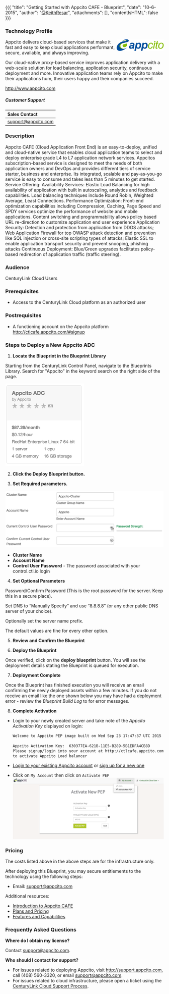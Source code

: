 {{{
  "title": "Getting Started with Appcito CAFE - Blueprint",
  "date": "10-6-2015",
  "author": "<a href='https://twitter.com/KeithResar'>@KeithResar</a>",
  "attachments": [],
  "contentIsHTML": false
}}}



### Technology Profile

<img src="../../images/appcito/appcito_logo.png" style="border:0;float:right;max-width: 150px;">

Appcito delivers cloud-based services that make it fast and easy to keep cloud applications performant, secure, available, and always improving.

Our cloud-native proxy-based service improves application delivery with a web-scale solution for load balancing, application security, continuous deployment and more. Innovative application teams rely on Appcito to make their applications hum, their users happy and their companies succeed.

http://www.appcito.com


##### Customer Support

|Sales Contact   	|
|:-	|
|support@appcito.com   	|


### Description

Appcito CAFE (Cloud Application Front End) is an easy-to-deploy, unified and cloud-native service that enables cloud application teams to select and deploy enterprise grade L4 to L7 application network services. Appcitos subscription-based service is designed to meet the needs of both application owners and DevOps and provides different tiers of service starter, business and enterprise. Its integrated, scalable and pay-as-you-go service is easy to consume and takes less than 5 minutes to get started. Service Offering: Availability Services: Elastic Load Balancing for high availability of application with built in autoscaling, analytics and feedback capabilities. Load balancing techniques include Round Robin, Weighted Average, Least Connections. Performance Optimization: Front-end optimization capabilities including Compression, Caching, Page Speed and SPDY services optimize the performance of website and mobile applications. Content switching and programmability allows policy based URL re-direction to customize application end user experience Application Security: Detection and protection from application from DDOS attacks; Web Application Firewall for top OWASP attack detection and prevention like SQL injection or cross-site scripting types of attacks; Elastic SSL to enable application transport security and prevent snooping, phishing attacks Continuous Deployment: Blue/Green upgrades facilitates policy-based redirection of application traffic (traffic steering).


### Audience

CenturyLink Cloud Users


### Prerequisites

* Access to the CenturyLink Cloud platform as an authorized user


### Postrequisites

* A functioning account on the Appcito platform http://ctlcafe.appcito.com/#signup


### Steps to Deploy a New Appcito ADC

1. **Locate the Blueprint in the Blueprint Library**

 Starting from the CenturyLink Control Panel, navigate to the Blueprints Library. Search for "Appcito" in the keyword search on the right side of the page.

  <img src="../../images/appcito/cluster_blueprint_tiles.png" style="border:0;max-width:250px;">

2. **Click the Deploy Blueprint button.**

3. **Set Required parameters.**

  <img src="../../images/appcito/deploy_parameters.png">

  * **Cluster Name**
  * **Account Name**
  * **Control User Password** - The password associated with your control.ctl.io login

4. **Set Optional Parameters**

  Password/Confirm Password (This is the root password for the server. Keep this in a secure place).  

  Set DNS to “Manually Specify” and use “8.8.8.8” (or any other public DNS server of your choice).

  Optionally set the server name prefix.

  The default values are fine for every other option.

5. **Review and Confirm the Blueprint**

6. **Deploy the Blueprint**

  Once verified, click on the **deploy blueprint** button. You will see the deployment details stating the Blueprint is queued for execution.

7. **Deployment Complete**

  Once the Blueprint has finished execution you will receive an email confirming the newly deployed assets within a few minutes.  If you do not receive an email like the one shown below you may have had a deployment error - review the *Blueprint Build Log* to for error messages.

8. **Complete Activation**

 * Login to your newly created server and take note of the *Appcito Activation Key* displayed on login:

   ```
   Welcome to Appcito PEP image built on Wed Sep 23 17:47:37 UTC 2015

   Appcito Activation Key:  630377EA-621B-11E5-B289-5B1EDFA4CB8D
   Please signup/login into your account at http://ctlcafe.appcito.com to activate Appcito Load balancer
   ```
 * [Login to your existing Appcito account](http://ctlcafe.appcito.com/) or [sign up for a new one](http://ctlcafe.appcito.com/#signup)
 * Click on `My Account` then click on `Activate PEP`
   ![Activate Pep](../../images/appcito/activate_pep.png)


### Pricing

The costs listed above in the above steps are for the infrastructure only.

After deploying this Blueprint, you may secure entitlements to the technology using the following steps:

 * Email: support@appcito.com

Additional resources:

* [Introduction to Appcito CAFE](http://support.appcito.com/support/solutions/articles/5000478428)
* [Plans and Pricing](http://www.appcito.com/appcito-cafe/plans/)
* [Features and Capabilities](http://www.appcito.com/appcito-cafe/)

### Frequently Asked Questions

**Where do I obtain my license?**

Contact support@appcito.com.

**Who should I contact for support?**

* For issues related to deploying Appcito, visit http://support.appcito.com, call (408) 560-3320, or email support@appcito.com.
* For issues related to cloud infrastructure, please open a ticket using the [CenturyLink Cloud Support Process](../../Support/how-do-i-report-a-support-issue.md).
